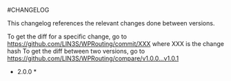 #CHANGELOG

This changelog references the relevant changes done between versions.

To get the diff for a specific change, go to https://github.com/LIN3S/WPRouting/commit/XXX where XXX is the change hash 
To get the diff between two versions, go to https://github.com/LIN3S/WPRouting/compare/v1.0.0...v1.0.1

* 2.0.0
    * 
